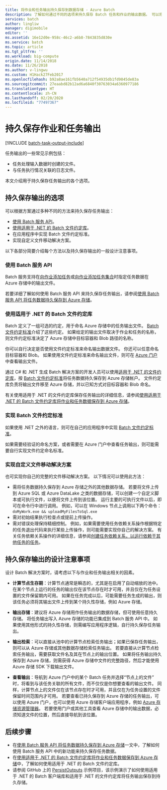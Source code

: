 ```yaml
---
title: 将作业和任务输出持久保存到数据存储 - Azure Batch
description: 了解如何通过不同的选项来持久保存 Batch 任务和作业的输出数据。 可以将数据持久保存到 Azure 存储或其他数据存储。
services: batch
author: lingliw
manager: digimobile
editor: ''
ms.assetid: 16e12d0e-958c-46c2-a6b8-7843835d830e
ms.service: batch
ms.topic: article
ms.tgt_pltfrm: ''
ms.workload: big-compute
origin.date: 11/14/2018
ms.date: 11/26/2018
ms.author: v-lingwu
ms.custom: H1Hack27Feb2017
ms.openlocfilehash: b92a8ae161fb5640a712f54935db1fd9845de83a
ms.sourcegitcommit: 27eaabd82b12ad6a6840f30763034a6360977186
ms.translationtype: HT
ms.contentlocale: zh-CN
ms.lasthandoff: 02/20/2020
ms.locfileid: "77497367"
---
```

# <a name="persist-job-and-task-output"></a>持久保存作业和任务输出

[!INCLUDE [batch-task-output-include](../../includes/batch-task-output-include.md)]

任务输出的一些常见示例包括：

- 任务处理输入数据时创建的文件。
- 与任务执行情况关联的日志文件。

本文介绍用于持久保存任务输出的各个选项。

## <a name="options-for-persisting-output"></a>持久保存输出的选项

可以根据方案通过多种不同的方法来持久保存任务输出：

- [使用 Batch 服务 API](batch-task-output-files.md)。  
- [使用适用于 .NET 的 Batch 文件约定库](batch-task-output-file-conventions.md)。  
- 在应用程序中实现 Batch 文件约定标准。
- 实现自定义文件移动解决方案。

以下各部分简要介绍每个方法以及持久保存输出的一般设计注意事项。

### <a name="use-the-batch-service-api"></a>使用 Batch 服务 API

Batch 服务支持在[向作业添加任务](https://docs.microsoft.com/rest/api/batchservice/add-a-task-to-a-job)或[向作业添加任务集合](https://docs.microsoft.com/rest/api/batchservice/add-a-collection-of-tasks-to-a-job)时指定任务数据在 Azure 存储中的输出文件。

若要详细了解如何使用 Batch 服务 API 来持久保存任务输出，请参阅[使用 Batch 服务 API 将任务数据持久保存到 Azure 存储](batch-task-output-files.md)。

### <a name="use-the-batch-file-conventions-library-for-net"></a>使用适用于 .NET 的 Batch 文件约定库

Batch 定义了一组可选的约定，用于命名 Azure 存储中的任务输出文件。 [Batch 文件约定标准](https://github.com/Azure/azure-sdk-for-net/tree/master/sdk/batch/Microsoft.Azure.Batch.Conventions.Files#conventions)介绍了这些约定。 如果给定的输出文件取决于作业和任务的名称，则文件约定标准决定了 Azure 存储中目标容器和 Blob 路径的名称。

你可以自行决定是否使用文件约定标准来命名输出数据文件。 你还可以任意命名目标容器和 Blob。 如果使用文件约定标准来命名输出文件，则可在 [Azure 门户][portal]中查看输出文件。

通过 C# 和 .NET 生成 Batch 解决方案的开发人员可以使用[适用于 .NET 的文件约定库][nuget_package]，按 [Batch 文件约定标准](https://github.com/Azure/azure-sdk-for-net/tree/master/sdk/batch/Microsoft.Azure.Batch.Conventions.Files#conventions)将任务数据持久保存到 Azure 存储帐户。 文件约定库负责将输出文件移至 Azure 存储，并以已知方式对目标容器和 Blob 命名。

有关使用适用于 .NET 的文件约定库保存任务输出的详细信息，请参阅[使用适用于 .NET 的 Batch 文件约定库将作业和任务数据保存到 Azure 存储](batch-task-output-file-conventions.md)。

### <a name="implement-the-batch-file-conventions-standard"></a>实现 Batch 文件约定标准

如果使用 .NET 之外的语言，则可在自己的应用程序中实现 [Batch 文件约定标准](https://github.com/Azure/azure-sdk-for-net/tree/master/sdk/batch/Microsoft.Azure.Batch.Conventions.Files#conventions)。

如果需要经验证的命名方案，或者需要在 Azure 门户中查看任务输出，则可能需要自行实现文件约定命名标准。

### <a name="implement-a-custom-file-movement-solution"></a>实现自定义文件移动解决方案

也可实现你自己的完整的文件移动解决方案。 以下情况可以使用此方法：

- 需将任务数据持久保存到 Azure 存储之外的其他数据存储。 若要将文件上传到 Azure SQL 或 Azure DataLake 之类的数据存储，可以创建一个自定义脚本或可执行文件，以便将文件上传到该位置。 运行主要的可执行文件以后，即可在命令行中进行调用。 例如，可以在 Windows 节点上调用以下两个命令：`doMyWork.exe && uploadMyFilesToSql.exe`
- 需对初始结果执行检查点或提前上传操作。
- 需对错误处理保持精细控制。 例如，如果需要使用任务依赖关系操作根据特定的任务退出代码来执行某些上传操作，则可能需要实现你自己的解决方案。 有关任务依赖关系操作的详细信息，请参阅[创建任务依赖关系，以运行依赖于其他任务的任务](batch-task-dependencies.md)。

## <a name="design-considerations-for-persisting-output"></a>持久保存输出的设计注意事项

设计 Batch 解决方案时，请考虑以下与作业和任务输出相关的因素。

- **计算节点生存期**：计算节点通常是瞬态的，尤其是在启用了自动缩放的池中。 在某个节点上运行的任务的输出仅在该节点存在时才可用，并且仅在为任务设置的文件保留期内可用。 如果在任务完成以后，可能需要任务生成的输出，则该任务必须将其输出文件上传到某个持久性存储，例如 Azure 存储。

- **输出存储**：建议将 Azure 存储用作任务输出的数据存储，但可使用任意持久存储。 将任务输出写入 Azure 存储的功能已集成到 Batch 服务 API 中。 如果使用其他形式的持久性存储，则需编写应用程序逻辑，自行持久保存任务输出。

- **输出检索**：可以直接从池中的计算节点检索任务输出；如果已保存任务输出，则可以从 Azure 存储或其他数据存储检索任务输出。 若要直接从计算节点检索任务输出，需要获取文件名及其在节点上的输出位置。 如果将任务输出持久保存到 Azure 存储，则需获得 Azure 存储中文件的完整路径，然后才能使用 Azure 存储 SDK 下载输出文件。

- **查看输出**：导航到 Azure 门户中的某个 Batch 任务并选择“节点上的文件”  时，将看到与该任务关联的所有文件，而不仅仅是你想要查看的输出文件。 同样，计算节点上的文件仅在该节点存在时才可用，并且仅在为任务设置的文件保留时间范围内才可用。 若要查看已持久保存到 Azure 存储的任务输出，可以使用 Azure 门户，也可以使用 Azure 存储客户端应用程序，例如 [Azure 存储资源管理器][storage_explorer]。 若要使用门户或其他工具查看 Azure 存储中的输出数据，必须知道文件的位置，然后直接导航到该位置。

## <a name="next-steps"></a>后续步骤

- 在[使用 Batch 服务 API 将任务数据持久保存到 Azure 存储](batch-task-output-files.md)一文中，了解如何使用 Batch 服务 API 中的新功能来持久保存任务数据。
- 在[使用适用于 .NET 的 Batch 文件约定库将作业和任务数据保存到 Azure 存储](batch-task-output-file-conventions.md)中，了解如何使用适用于 .NET 的 Batch 文件约定库。
- 请参阅 GitHub 上的 [PersistOutputs][github_persistoutputs] 示例项目，该示例演示了如何使用适用于 .NET 的 Batch 客户端库和适用于 .NET 的文件约定库将任务输出保存到持久存储。

[nuget_package]: https://www.nuget.org/packages/Microsoft.Azure.Batch.Conventions.Files
[portal]: https://portal.azure.cn
[storage_explorer]: http://storageexplorer.com/
[github_persistoutputs]: https://github.com/Azure/azure-batch-samples/tree/master/CSharp/ArticleProjects/PersistOutputs 

<!-- Update_Description: link update -->